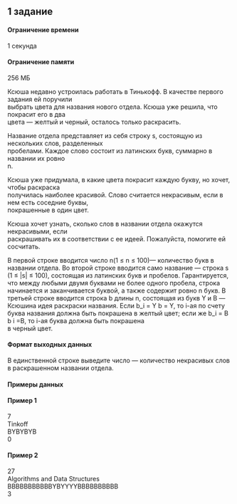 ## 1 задание  
#### Ограничение времени  
1 секунда  
#### Ограничение памяти  
256 МБ    
   
Ксюша недавно устроилась работать в Тинькофф. В качестве первого задания ей поручили   
выбрать цвета для названия нового отдела. Ксюша уже решила, что покрасит его в два   
цвета — желтый и черный, осталось только раскрасить.

Название отдела представляет из себя строку s, состоящую из нескольких слов, разделенных  
пробелами. Каждое слово состоит из латинских букв, суммарно в названии их ровно  
n.

Ксюша уже придумала, в какие цвета покрасит каждую букву, но хочет, чтобы раскраска   
получилась наиболее красивой. Слово считается некрасивым, если в нем есть соседние буквы,   
покрашенные в один цвет.  

Ксюша хочет узнать, сколько слов в названии отдела окажутся некрасивыми, если   
раскрашивать их в соответствии с ее идеей. Пожалуйста, помогите ей сосчитать.

В первой строке вводится число n(1 ≤ n ≤ 100)— количество букв в названии отдела.
Во второй строке вводится само название — строка s (1 ≤ |s| ≤ 100), состоящая из 
латинских букв и пробелов. Гарантируется, что между любыми двумя буквами не более 
одного пробела, строка начинается и заканчивается буквой, а также содержит ровно 
n букв.
В третьей строке вводится строка b длины n, состоящая из букв Y и B — Ксюшина идея 
раскраски названия. Если b_i = Y b = Y, то i-ая по счету буква названия должна быть 
покрашена в желтый цвет; если же b_i = B b i  =B, то i-ая буква должна быть покрашена   
в черный цвет.

#### Формат выходных данных

В единственной строке выведите число — количество некрасивых слов в раскрашенном названии отдела.

#### Примеры данных
#### Пример 1
7  
Tinkoff  
BYBYBYB  
0
#### Пример 2
27  
Algorithms and Data Structures  
BBBBBBBBBBBYBYYYYBBBBBBBBBB  
3